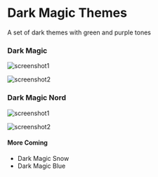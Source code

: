 # Dark Magic Themes

A set of dark themes with green and purple tones
### Dark Magic
![screenshot1](https://vscode-themes.nyc3.cdn.digitaloceanspaces.com/profiles/WRZ6BYBQ90No7MtuFxETBjf1DLZ2/NVMqsLUf-default.jpeg)

![screenshot2](https://vscode-themes.nyc3.cdn.digitaloceanspaces.com/profiles/WRZ6BYBQ90No7MtuFxETBjf1DLZ2/NVMqsLUf-panelTerminal.jpeg)
### Dark Magic Nord
![screenshot1](https://vscode-themes.nyc3.cdn.digitaloceanspaces.com/profiles/WRZ6BYBQ90No7MtuFxETBjf1DLZ2/meGkbllO-panelTerminal.jpeg)

![screenshot2](https://vscode-themes.nyc3.cdn.digitaloceanspaces.com/profiles/WRZ6BYBQ90No7MtuFxETBjf1DLZ2/meGkbllO-default.jpeg)

#### More Coming
- Dark Magic Snow
- Dark Magic Blue
